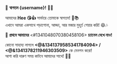 🌸 **স্বাগতম {username}!** 🎉✨  

আমাদের **Hee 😘👍** সার্ভারে তোমাকে স্বাগতম! 🏫📚  
এখানে আমরা একসাথে পড়াশোনা, আড্ডা, আর মজার মুহূর্ত শেয়ার করি! 😄🎶  

🔹 **প্রথমে আমাদের** <#1341048070380458106> **চ্যানেল দেখে নাও!**  

কোনো সাহায্য লাগলে **<@&1341379585341784094> / <@&1341378211946303509>** কে মেনশন করো!  
আশা করি দারুণ সময় কাটবে আমাদের সাথে! 💖🚀
